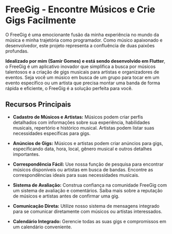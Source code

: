 # FreeGig - Encontre Músicos e Crie Gigs Facilmente

O FreeGig é uma emocionante fusão da minha experiência no mundo da música e minha trajetória como programador. Como músico apaixonado e desenvolvedor, este projeto representa a confluência de duas paixões profundas. 

**Idealizado por mim (Samir Gomes) e está sendo desenvolvido em Flutter**, o FreeGig é um aplicativo inovador que simplifica a busca por músicos talentosos e a criação de gigs musicais para artistas e organizadores de eventos. Seja você um músico em busca de um grupo para tocar em um evento específico ou um artista que precisa montar uma banda de forma rápida e eficiente, o FreeGig é a solução perfeita para você.


## Recursos Principais

- **Cadastro de Músicos e Artistas:** Músicos podem criar perfis detalhados com informações sobre sua experiência, habilidades musicais, repertório e histórico musical. Artistas podem listar suas necessidades específicas para gigs.

- **Anúncios de Gigs:** Músicos e artistas podem criar anúncios para gigs, especificando data, hora, local, gênero musical e outros detalhes importantes.

- **Correspondência Fácil:** Use nossa função de pesquisa para encontrar músicos disponíveis ou artistas em busca de bandas. Encontre as correspondências ideais para suas necessidades musicais.

- **Sistema de Avaliação:** Construa confiança na comunidade FreeGig com um sistema de avaliação e comentários. Saiba mais sobre a reputação de músicos e artistas antes de confirmar uma gig.

- **Comunicação Direta:** Utilize nosso sistema de mensagens integrado para se comunicar diretamente com músicos ou artistas interessados.

- **Calendário Integrado:** Gerencie todas as suas gigs e compromissos em um calendário conveniente.
